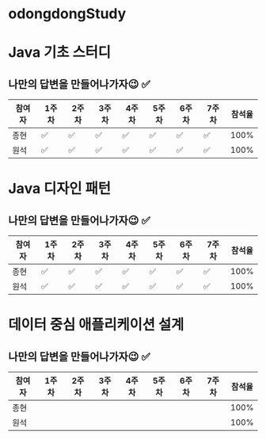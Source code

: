 # odongdongStudy

# Java 기초 스터디

## 나만의 답변을 만들어나가자😉 ✅

| 참여자 | 1주차 | 2주차 | 3주차 | 4주차 | 5주차 | 6주차 | 7주차 | 참석율 |
| --- | --- | --- | --- | --- | --- | --- | --- | --- |
| 종현 | ✅ | ✅ | ✅ | ✅ | ✅ | ✅ | ✅ | 100% |
| 원석 | ✅  | ✅ | ✅ | ✅ | ✅ | ✅ | ✅ | 100% |

# Java 디자인 패턴

## 나만의 답변을 만들어나가자😉 ✅

| 참여자 | 1주차 | 2주차 | 3주차 | 4주차 | 5주차 | 6주차 | 7주차 | 참석율 |
| --- | --- | --- | --- | --- | --- | --- | --- | --- |
| 종현 | ✅ | ✅ | ✅ | ✅ | ✅ | ✅ | ✅ | 100% |
| 원석 | ✅  | ✅ |✅ | ✅ | ✅ | ✅ | ✅ | 100% |

# 데이터 중심 애플리케이션 설계

## 나만의 답변을 만들어나가자😉 ✅

| 참여자 | 1주차 | 2주차 | 3주차 | 4주차 | 5주차 | 6주차 | 7주차 | 참석율 |
| --- | --- | --- | --- | --- | --- | --- | --- | --- |
| 종현 |  |  |  |  |  |  |  | 100% |
| 원석 |  |  |  |  |  |  |  | 100% |
